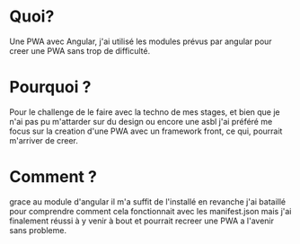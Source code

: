 # Quoi?

Une PWA avec Angular, j'ai utilisé les modules prévus par 
angular pour creer une PWA sans trop de difficulté.

# Pourquoi ?

Pour le challenge de le faire avec la techno de mes stages, 
et bien que je n'ai pas pu m'attarder sur du design ou encore 
une asbl j'ai préféré me focus sur la creation d'une PWA avec 
un framework front, ce qui, pourrait m'arriver de creer.

# Comment ?

grace au module d'angular il m'a suffit de l'installé en revanche
j'ai bataillé pour comprendre comment cela fonctionnait avec les manifest.json
mais j'ai finalement réussi à y venir à bout et pourrait recreer une PWA a l'avenir
sans probleme.
